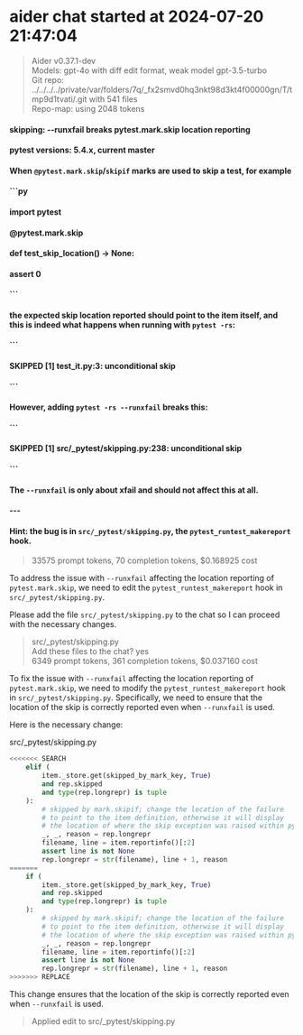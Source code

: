 
# aider chat started at 2024-07-20 21:47:04

> Aider v0.37.1-dev  
> Models: gpt-4o with diff edit format, weak model gpt-3.5-turbo  
> Git repo: ../../../../private/var/folders/7q/_fx2smvd0hq3nkt98d3kt4f00000gn/T/tmp9d1tvati/.git with 541 files  
> Repo-map: using 2048 tokens  

#### skipping: --runxfail breaks pytest.mark.skip location reporting  
#### pytest versions: 5.4.x, current master  
####   
#### When `@pytest.mark.skip`/`skipif` marks are used to skip a test, for example  
####   
#### ```py  
#### import pytest  
#### @pytest.mark.skip  
#### def test_skip_location() -> None:  
####     assert 0  
#### ```  
####   
#### the expected skip location reported should point to the item itself, and this is indeed what happens when running with `pytest -rs`:  
####   
#### ```  
#### SKIPPED [1] test_it.py:3: unconditional skip  
#### ```  
####   
#### However, adding `pytest -rs --runxfail` breaks this:  
####   
#### ```  
#### SKIPPED [1] src/_pytest/skipping.py:238: unconditional skip  
#### ```  
####   
#### The `--runxfail` is only about xfail and should not affect this at all.  
####   
#### ---  
####   
#### Hint: the bug is in `src/_pytest/skipping.py`, the `pytest_runtest_makereport` hook.  
> 33575 prompt tokens, 70 completion tokens, $0.168925 cost  

To address the issue with `--runxfail` affecting the location reporting of `pytest.mark.skip`, we need to edit the `pytest_runtest_makereport` hook in `src/_pytest/skipping.py`.

Please add the file `src/_pytest/skipping.py` to the chat so I can proceed with the necessary changes.

> src/_pytest/skipping.py  
> Add these files to the chat? yes  
> 6349 prompt tokens, 361 completion tokens, $0.037160 cost  

To fix the issue with `--runxfail` affecting the location reporting of `pytest.mark.skip`, we need to modify the `pytest_runtest_makereport` hook in `src/_pytest/skipping.py`. Specifically, we need to ensure that the location of the skip is correctly reported even when `--runxfail` is used.

Here is the necessary change:

src/_pytest/skipping.py
```python
<<<<<<< SEARCH
    elif (
        item._store.get(skipped_by_mark_key, True)
        and rep.skipped
        and type(rep.longrepr) is tuple
    ):
        # skipped by mark.skipif; change the location of the failure
        # to point to the item definition, otherwise it will display
        # the location of where the skip exception was raised within pytest
        _, _, reason = rep.longrepr
        filename, line = item.reportinfo()[:2]
        assert line is not None
        rep.longrepr = str(filename), line + 1, reason
=======
    if (
        item._store.get(skipped_by_mark_key, True)
        and rep.skipped
        and type(rep.longrepr) is tuple
    ):
        # skipped by mark.skipif; change the location of the failure
        # to point to the item definition, otherwise it will display
        # the location of where the skip exception was raised within pytest
        _, _, reason = rep.longrepr
        filename, line = item.reportinfo()[:2]
        assert line is not None
        rep.longrepr = str(filename), line + 1, reason
>>>>>>> REPLACE
```

This change ensures that the location of the skip is correctly reported even when `--runxfail` is used.

> Applied edit to src/_pytest/skipping.py  
